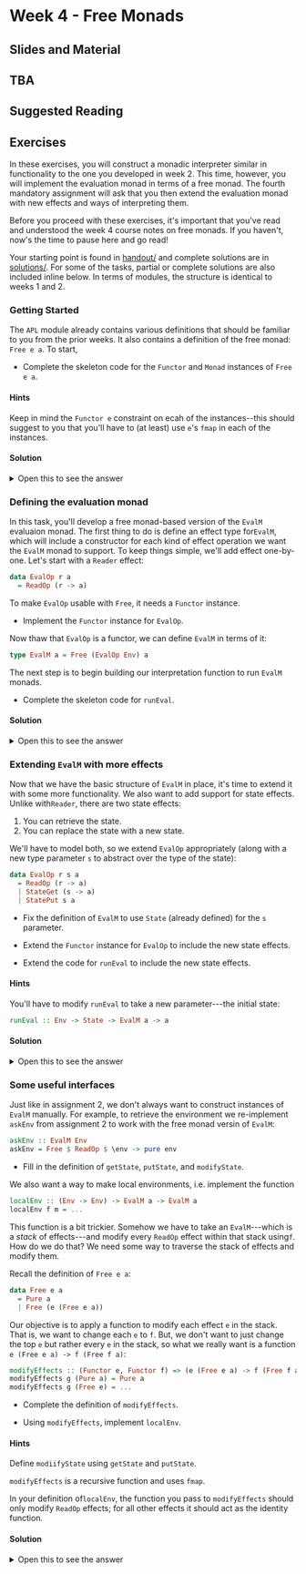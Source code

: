 # Week 4 - Free Monads

## Slides and Material

## TBA

## Suggested Reading

## Exercises

In these exercises, you will construct a monadic interpreter similar in
functionality to the one you developed in week 2. This time, however, you will
implement the evaluation monad in terms of a free monad. The fourth mandatory
assignment will ask that you then extend the evaluation monad with new effects
and ways of interpreting them.

Before you proceed with these exercises, it's important that you've read and
understood the week 4 course notes on free monads. If you haven't, now's the
time to pause here and go read!

Your starting point is found in [handout/](handout/) and complete
solutions are in [solutions/](solutions/). For some of the tasks,
partial or complete solutions are also included inline below. In terms
of modules, the structure is identical to weeks 1 and 2.

### Getting Started

The `APL` module already contains various definitions that should be
familiar to you from the prior weeks. It also contains a definition
of the free monad: `Free e a`. To start,

- Complete the skeleton code for the `Functor` and `Monad`
  instances of `Free e a`.

#### Hints

Keep in mind the `Functor e` constraint on ecah of the instances--this should
suggest to you that you'll have to (at least) use `e`'s `fmap` in each of the
instances.

#### Solution

<details>
<summary>Open this to see the answer</summary>

```Haskell
instance (Functor e) => Functor (Free e) where
  fmap f (Pure x) = Pure $ f x
  fmap f (Free g) = Free $ fmap (fmap f) g

instance (Functor e) => Monad (Free e) where
  Pure x >>= f = f x
  Free g >>= f = Free $ h <$> g
    where
      h x = x >>= f
```

</details>

### Defining the evaluation monad

In this task, you'll develop a free monad-based version of the `EvalM` evaluaion
monad. The first thing to do is define an effect type for`EvalM`, which will
include a constructor for each kind of effect operation we want the `EvalM`
monad to support.  To keep things simple, we'll add effect one-by-one. Let's
start with a `Reader` effect:

```Haskell
data EvalOp r a
  = ReadOp (r -> a)
```

To make `EvalOp` usable with `Free`, it needs a `Functor` instance.

- Implement the `Functor` instance for `EvalOp`.

Now thaw that `EvalOp` is a functor, we can define `EvalM` in terms of it:

```Haskell
type EvalM a = Free (EvalOp Env) a
```

The next step is to begin building our interpretation function to run `EvalM`
monads.

- Complete the skeleton code for `runEval`.


#### Solution 

<details>
<summary>Open this to see the answer</summary>

```Haskell
instance Functor (EvalOp r) where
  fmap f (ReadOp k) = ReadOp $ f . k

runEval :: Env -> EvalM a -> a
runEval _ (Pure x) = x
runEval r (Free (ReadOp k)) = runEval r s $ k r
```

</details>

### Extending `EvalM` with more effects

Now that we have the basic structure of `EvalM` in place, it's time to extend it
with some more functionality. We also want to add support for state
effects. Unlike with`Reader`, there are two state effects:

1. You can retrieve the state.
2. You can replace the state with a new state.

We'll have to model both, so we extend `EvalOp` appropriately (along with a new
type parameter `s` to abstract over the type of the state):

```Haskell
data EvalOp r s a
  = ReadOp (r -> a)
  | StateGet (s -> a)
  | StatePut s a
```

- Fix the definition of `EvalM` to use `State` (already defined) for the `s`
  parameter.

- Extend the `Functor` instance for `EvalOp` to include the new state effects.

- Extend the code for `runEval` to include the new state effects.


#### Hints

You'll have to modify `runEval` to take a new parameter---the initial state:

```Haskell
runEval :: Env -> State -> EvalM a -> a
```

#### Solution 

<details>
<summary>Open this to see the answer</summary>

```Haskell
type EvalM a = Free (EvalOp Env State) a

instance Functor (EvalOp r s) where
  fmap f (ReadOp k) = ReadOp $ f . k
  fmap f (StateGet k) = StateGet $ f . k
  fmap f (StatePut s m) = StatePut s $ f m
  
runEval :: Env -> State -> EvalM a -> a
runEval _ _ (Pure x) = (mempty, Right x)
runEval r s (Free (ReadOp k)) = runEval r s $ k r
runEval r s (Free (StateGet k)) = runEval r s $ k s
runEval r _ (Free (StatePut s' m)) = runEval r s' m
```

</details>

### Some useful interfaces

Just like in assignment 2, we don't always want to construct instances of
`EvalM` manually. For example, to retrieve the environment we re-implement
`askEnv` from assignment 2 to work with the free monad versin of `EvalM`:

```Haskell
askEnv :: EvalM Env
askEnv = Free $ ReadOp $ \env -> pure env
```

- Fill in the definition of `getState`, `putState`, and `modifyState`.

We also want a way to make local environments, i.e. implement the function

```Haskell
localEnv :: (Env -> Env) -> EvalM a -> EvalM a
localEnv f m = ...
```

This function is a bit trickier. Somehow we have to take an `EvalM`---which is a
*stack* of effects---and modify every `ReadOp` effect within that stack
using`f`. How do we do that? We need some way to traverse the stack of effects
and modify them.

Recall the definition of `Free e a`:
```Haskell
data Free e a
  = Pure a
  | Free (e (Free e a))
```
Our objective is to apply a function to modify each effect `e` in the stack. That is,
we want to change each `e` to `f`. But, we don't want to just change the top `e` but rather
every `e` in the stack, so what we really want is a function `e (Free e a) -> f (Free f a)`:

```Haskell
modifyEffects :: (Functor e, Functor f) => (e (Free e a) -> f (Free f a)) -> Free e a -> Free f a
modifyEffects g (Pure a) = Pure a
modifyEffects g (Free e) = ...
```

- Complete the definition of `modifyEffects`.

- Using `modifyEffects`, implement `localEnv`.


#### Hints

Define `modiifyState` using `getState` and `putState`.

`modifyEffects` is a recursive function and uses `fmap`.

In your definition of`localEnv`, the function you pass to `modifyEffects` should
only modify `ReadOp` effects; for all other effects it should act as the
identity function.


#### Solution 

<details>
<summary>Open this to see the answer</summary>

```Haskell
getState :: EvalM State
getState = Free $ StateGet $ pure

putState :: State -> EvalM ()
putState s = Free $ StatePut s $ pure ()

modifyState :: (State -> State) -> EvalM ()
modifyState f = do
  s <- getState
  putState $ f s
  
modifyEffects :: (Functor e, Functor f) => (e (Free e a) -> f (Free f a)) -> Free e a -> Free f a
modifyEffects g (Pure a) = Pure a
modifyEffects g (Free e) = Free $ modifyEffects g <$> g e

localEnv :: (Env -> Env) -> EvalM a -> EvalM a
localEnv f = modifyEffects g
  where
    g (ReadOp k) = ReadOp $ k . f
    g op = op
```

</details>
